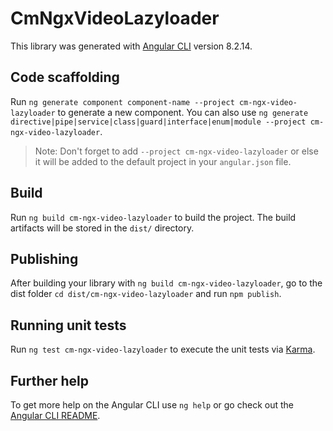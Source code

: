 # CmNgxVideoLazyloader

This library was generated with [Angular CLI](https://github.com/angular/angular-cli) version 8.2.14.

## Code scaffolding

Run `ng generate component component-name --project cm-ngx-video-lazyloader` to generate a new component. You can also use `ng generate directive|pipe|service|class|guard|interface|enum|module --project cm-ngx-video-lazyloader`.
> Note: Don't forget to add `--project cm-ngx-video-lazyloader` or else it will be added to the default project in your `angular.json` file. 

## Build

Run `ng build cm-ngx-video-lazyloader` to build the project. The build artifacts will be stored in the `dist/` directory.

## Publishing

After building your library with `ng build cm-ngx-video-lazyloader`, go to the dist folder `cd dist/cm-ngx-video-lazyloader` and run `npm publish`.

## Running unit tests

Run `ng test cm-ngx-video-lazyloader` to execute the unit tests via [Karma](https://karma-runner.github.io).

## Further help

To get more help on the Angular CLI use `ng help` or go check out the [Angular CLI README](https://github.com/angular/angular-cli/blob/master/README.md).
